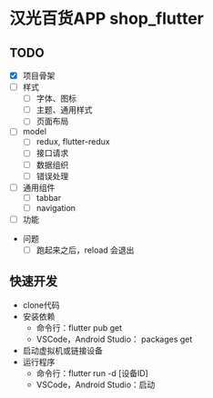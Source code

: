 # 汉光百货APP  shop_flutter

## TODO

- [x] 项目骨架
- [ ] 样式
  - [ ] 字体、图标
  - [ ] 主题、通用样式
  - [ ] 页面布局
- [ ] model
  - [ ] redux, flutter-redux
  - [ ] 接口请求
  - [ ] 数据组织
  - [ ] 错误处理
- [ ] 通用组件
  - [ ] tabbar
  - [ ] navigation
- [ ] 功能

- 问题
  - [ ] 跑起来之后，reload 会退出

## 快速开发

* clone代码
* 安装依赖
  * 命令行：flutter pub get
  * VSCode，Android Studio： packages get
* 启动虚拟机或链接设备
* 运行程序
  * 命令行：flutter run -d [设备ID]
  * VSCode，Android Studio：启动